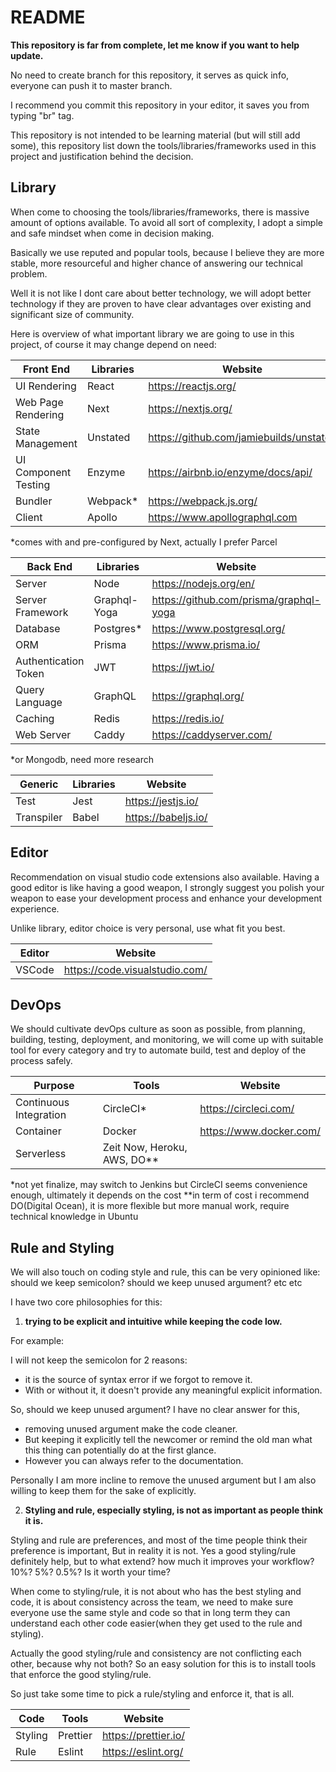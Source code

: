 # README

**This repository is far from complete, let me know if you want to help update.**

No need to create branch for this repository, it serves as quick info, everyone can push it to master branch.

I recommend you commit this repository in your editor, it saves you from typing "br" tag.

This repository is not intended to be learning material (but will still add some), this repository list down the tools/libraries/frameworks used in this project and justification behind the decision.

## Library

When come to choosing the tools/libraries/frameworks, there is massive amount of options available. To avoid all sort of complexity, I adopt a simple and safe mindset when come in decision making.

Basically we use reputed and popular tools, because I believe they are more stable, more resourceful and higher chance of answering our technical problem.

Well it is not like I dont care about better technology, we will adopt better technology if they are proven to have clear advantages over existing and significant size of community.

Here is overview of what important library we are going to use in this project, of course it may change depend on need:

| Front End            | Libraries | Website                                 |
| -------------------- | --------- | --------------------------------------- |
| UI Rendering         | React     | https://reactjs.org/                    |
| Web Page Rendering   | Next      | https://nextjs.org/                     |
| State Management     | Unstated  | https://github.com/jamiebuilds/unstated |
| UI Component Testing | Enzyme    | https://airbnb.io/enzyme/docs/api/      |
| Bundler              | Webpack\* | https://webpack.js.org/                 |
| Client               | Apollo    | https://www.apollographql.com           |

\*comes with and pre-configured by Next, actually I prefer Parcel

| Back End             | Libraries    | Website                                |
| -------------------- | ------------ | -------------------------------------- |
| Server               | Node         | https://nodejs.org/en/                 |
| Server Framework     | Graphql-Yoga | https://github.com/prisma/graphql-yoga |
| Database             | Postgres\*   | https://www.postgresql.org/            |
| ORM                  | Prisma       | https://www.prisma.io/                 |
| Authentication Token | JWT          | https://jwt.io/                        |
| Query Language       | GraphQL      | https://graphql.org/                   |
| Caching              | Redis        | https://redis.io/                      |
| Web Server           | Caddy        | https://caddyserver.com/               |

\*or Mongodb, need more research

| Generic    | Libraries | Website             |
| ---------- | --------- | ------------------- |
| Test       | Jest      | https://jestjs.io/  |
| Transpiler | Babel     | https://babeljs.io/ |

## Editor

Recommendation on visual studio code extensions also available. Having a good editor is like having a good weapon, I strongly suggest you polish your weapon to ease your development process and enhance your development experience.

Unlike library, editor choice is very personal, use what fit you best.

| Editor | Website                        |
| ------ | ------------------------------ |
| VSCode | https://code.visualstudio.com/ |

## DevOps

We should cultivate devOps culture as soon as possible, from planning, building, testing, deployment, and monitoring, we will come up with suitable tool for every category and try to automate build, test and deploy of the process safely.

| Purpose                | Tools                         | Website                 |
| ---------------------- | ----------------------------- | ----------------------- |
| Continuous Integration | CircleCI\*                    | https://circleci.com/   |
| Container              | Docker                        | https://www.docker.com/ |
| Serverless             | Zeit Now, Heroku, AWS, DO\*\* |

\*not yet finalize, may switch to Jenkins but CircleCI seems convenience enough, ultimately it depends on the cost
\*\*in term of cost i recommend DO(Digital Ocean), it is more flexible but more manual work, require technical knowledge in Ubuntu

## Rule and Styling

We will also touch on coding style and rule, this can be very opinioned like: should we keep semicolon? should we keep unused argument? etc etc

I have two core philosophies for this:

1. **trying to be explicit and intuitive while keeping the code low.**

For example:

I will not keep the semicolon for 2 reasons:

- it is the source of syntax error if we forgot to remove it.
- With or without it, it doesn't provide any meaningful explicit information.

So, should we keep unused argument? I have no clear answer for this,

- removing unused argument make the code cleaner.
- But keeping it explicitly tell the newcomer or remind the old man what this thing can potentially do at the first glance.
- However you can always refer to the documentation.

Personally I am more incline to remove the unused argument but I am also willing to keep them for the sake of explicitly.

2. **Styling and rule, especially styling, is not as important as people think it is.**

Styling and rule are preferences, and most of the time people think their preference is important, But in reality it is not. Yes a good styling/rule definitely help, but to what extend? how much it improves your workflow? 10%? 5%? 0.5%? Is it worth your time?

When come to styling/rule, it is not about who has the best styling and code, it is about consistency across the team, we need to make sure everyone use the same style and code so that in long term they can understand each other code easier(when they get used to the rule and styling).

Actually the good styling/rule and consistency are not conflicting each other, because why not both? So an easy solution for this is to install tools that enforce the good styling/rule.

So just take some time to pick a rule/styling and enforce it, that is all.

| Code    | Tools    | Website              |
| ------- | -------- | -------------------- |
| Styling | Prettier | https://prettier.io/ |
| Rule    | Eslint   | https://eslint.org/  |
